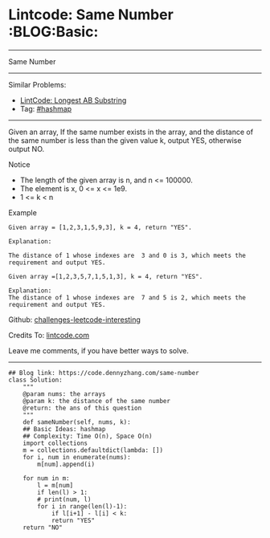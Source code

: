 
# Lintcode: Same Number     :BLOG:Basic:

---

Same Number  

---

Similar Problems:  

-   [LintCode: Longest AB Substring](https://code.dennyzhang.com/longest-ab-substring)
-   Tag: [#hashmap](https://code.dennyzhang.com/tag/hashmap)

---

Given an array, If the same number exists in the array, and the distance of the same number is less than the given value k, output YES, otherwise output NO.  

Notice  

-   The length of the given array is n, and n <= 100000.
-   The element is x, 0 <= x <= 1e9.
-   1 <= k < n

Example  

    Given array = [1,2,3,1,5,9,3], k = 4, return "YES".
    
    Explanation:
    
    The distance of 1 whose indexes are  3 and 0 is 3, which meets the requirement and output YES.

    Given array =[1,2,3,5,7,1,5,1,3], k = 4, return "YES".
    
    Explanation:
    The distance of 1 whose indexes are  7 and 5 is 2, which meets the requirement and output YES.

Github: [challenges-leetcode-interesting](https://github.com/DennyZhang/challenges-leetcode-interesting/tree/master/problems/same-number)  

Credits To: [lintcode.com](http://www.lintcode.com/en/problem/same-number/)  

Leave me comments, if you have better ways to solve.  

---

    ## Blog link: https://code.dennyzhang.com/same-number
    class Solution:
        """
        @param nums: the arrays
        @param k: the distance of the same number
        @return: the ans of this question
        """
        def sameNumber(self, nums, k):
    	## Basic Ideas: hashmap
    	## Complexity: Time O(n), Space O(n)
    	import collections
    	m = collections.defaultdict(lambda: [])
    	for i, num in enumerate(nums):
    	    m[num].append(i)
    
    	for num in m:
    	    l = m[num]
    	    if len(l) > 1:
    		# print(num, l)
    		for i in range(len(l)-1):
    		    if l[i+1] - l[i] < k:
    			return "YES"
    	return "NO"

